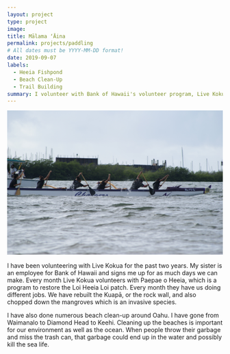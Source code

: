 ```yaml
---
layout: project
type: project
image: 
title: Mālama ʻĀina
permalink: projects/paddling
# All dates must be YYYY-MM-DD format!
date: 2019-09-07
labels:
  - Heeia Fishpond
  - Beach Clean-Up
  - Trail Building
summary: I volunteer with Bank of Hawaii's volunteer program, Live Kokua. 
---
```


<img class="ui medium right floated rounded image" src="../images/DSC01887.JPG">

I have been volunteering with Live Kokua for the past two years. My sister is an employee for Bank of Hawaii and signs me up for as much days we can make. Every month Live Kokua volunteers with Paepae o Heeia, which is a program to restore the Loi Heeia Loi patch. Every month they have us doing different jobs. We have rebuilt the Kuapā, or the rock wall, and also chopped down the mangroves which is an invasive species.

I have also done numerous beach clean-up around Oahu. I have gone from Waimanalo to Diamond Head to Keehi. Cleaning up the beaches is important for our environment as well as the ocean. When people throw their garbage and miss the trash can, that garbage could end up in the water and possibly kill the sea life. 



